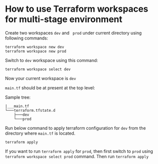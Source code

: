 # How to use Terraform workspaces for multi-stage environment

Create two workspaces `dev` and ` prod` under current directory using following commands:

```
terraform workspace new dev
terraform workspace new prod
```

Switch to `dev` workspace using this command:

`terraform workspace select dev`

Now your current workspace is `dev`

`main.tf` should be at present at the top level:

Sample tree:

```
|___main.tf
└───terraform.tfstate.d
    ├───dev
    └───prod
```

Run below command to apply terraform configuration for `dev` from the directory where `main.tf` is located.

`terraform apply`

If you want to run `terraform apply` for `prod`, then first switch to `prod` using `terraform workspace select prod` command. Then run `terraform apply`
